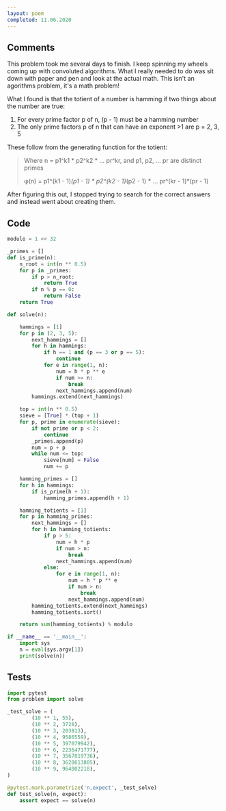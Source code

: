 ```yaml
---
layout: poem
completed: 11.06.2020
---
```


## Comments

This problem took me several days to finish.  I keep spinning my wheels coming
up with convoluted algorithms.  What I really needed to do was sit down with
paper and pen and look at the actual math.  This isn't an agorithms problem,
it's a math problem!

What I found is that the totient of a number is hamming if two things about the
number are true:

1. For every prime factor p of n, (p - 1) must be a hamming number
2. The only prime factors p of n that can have an exponent >1 are p = 2, 3, 5

These follow from the generating function for the totient:

>    Where n = p1^k1 * p2^k2 * ... pr^kr, and p1, p2, ... pr are distinct primes
>
>    φ(n) = p1^(k1 - 1)*(p1 - 1) * p2^(k2 - 1)*(p2 - 1) * ... pr^(kr - 1)*(pr - 1)

After figuring this out, I stopped trying to search for the correct answers and
instead went about creating them.

## Code

```python
modulo = 1 << 32

_primes = []
def is_prime(n):
    n_root = int(n ** 0.5)
    for p in _primes:
        if p > n_root:
            return True
        if n % p == 0:
            return False
    return True

def solve(n):

    hammings = [1]
    for p in (2, 3, 5):
        next_hammings = []
        for h in hammings:
            if h == 1 and (p == 3 or p == 5):
                continue
            for e in range(1, n):
                num = h * p ** e
                if num >= n:
                    break
                next_hammings.append(num)
        hammings.extend(next_hammings)

    top = int(n ** 0.5)
    sieve = [True] * (top + 1)
    for p, prime in enumerate(sieve):
        if not prime or p < 2:
            continue
        _primes.append(p)
        num = p + p
        while num <= top:
            sieve[num] = False
            num += p

    hamming_primes = []
    for h in hammings:
        if is_prime(h + 1):
            hamming_primes.append(h + 1)

    hamming_totients = [1]
    for p in hamming_primes:
        next_hammings = []
        for h in hamming_totients:
            if p > 5:
                num = h * p
                if num > n:
                    break
                next_hammings.append(num)
            else:
                for e in range(1, n):
                    num = h * p ** e
                    if num > n:
                        break
                    next_hammings.append(num)
        hamming_totients.extend(next_hammings)
        hamming_totients.sort()

    return sum(hamming_totients) % modulo

if __name__ == '__main__':
    import sys
    n = eval(sys.argv[1])
    print(solve(n))
```

## Tests

```python
import pytest
from problem import solve

_test_solve = (
        (10 ** 1, 55),
        (10 ** 2, 3728),
        (10 ** 3, 203813),
        (10 ** 4, 9586559),
        (10 ** 5, 397079942),
        (10 ** 6, 2236471777),
        (10 ** 7, 3567819736),
        (10 ** 8, 3620613805),
        (10 ** 9, 964002218),
)

@pytest.mark.parametrize('n,expect', _test_solve)
def test_solve(n, expect):
    assert expect == solve(n)
```
